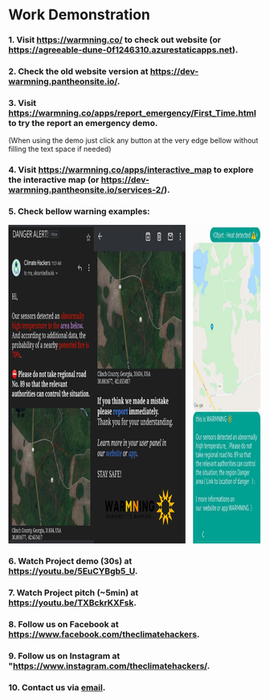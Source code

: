 # Work Demonstration

### 1. Visit https://warmning.co/ to check out website (or https://agreeable-dune-0f1246310.azurestaticapps.net).
### 2. Check the old website version at https://dev-warmning.pantheonsite.io/.
### 3. Visit https://warmning.co/apps/report_emergency/First_Time.html to try the report an emergency demo.
(When using the demo just click any button at the very edge bellow without filling the text space if needed)
### 4. Visit https://warmning.co/apps/interactive_map to explore the interactive map (or https://dev-warmning.pantheonsite.io/services-2/).
### 5. Check bellow warning examples:
<p align="center">
  <img width="1000" height="635" src="https://github.com/usmhic/Warmning/blob/main/res/img/email_sms_alert/email_sms_alert.png">
</p>

### 6. Watch Project demo (30s) at https://youtu.be/5EuCYBgb5_U.
### 7. Watch Project pitch (~5min) at https://youtu.be/TXBckrKXFsk.
### 8. Follow us on Facebook at https://www.facebook.com/theclimatehackers.
### 9. Follow us on Instagram at "https://www.instagram.com/theclimatehackers/.
### 10. Contact us via <a href="mailto:theclimatehackers@gmail.com">email</a>.
